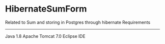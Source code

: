 # HibernateSumForm
Related to Sum and storing in Postgres through hibernate
Requirements
************
Java 1.8
Apache Tomcat 7.0
Eclipse IDE
